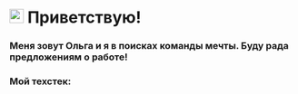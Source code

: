# <img src="https://c.tenor.com/SNL9_xhZl9oAAAAi/waving-hand-joypixels.gif" width="25px"/> Приветствую!

### Меня зовут Ольга и я в поисках команды мечты. Буду рада предложениям о работе!

### Мой техстек:


